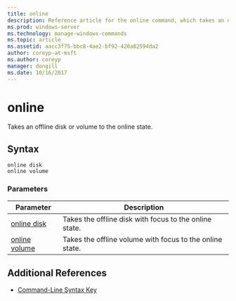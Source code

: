 ```yaml
---
title: online
description: Reference article for the online command, which takes an offline disk or volume to the online state.
ms.prod: windows-server
ms.technology: manage-windows-commands
ms.topic: article
ms.assetid: aacc3f75-bbc8-4ae2-bf92-420a82594da2
author: coreyp-at-msft
ms.author: coreyp
manager: dongill
ms.date: 10/16/2017
---
```


# online

Takes an offline disk or volume to the online state.

## Syntax

```
online disk
online volume
```

### Parameters

| Parameter | Description |
|--|--|
| [online disk](online-disk.md) | Takes the offline disk with focus to the online state. |
| [online volume](online-volume.md) | Takes the offline volume with focus to the online state. |

## Additional References

- [Command-Line Syntax Key](command-line-syntax-key.md)
